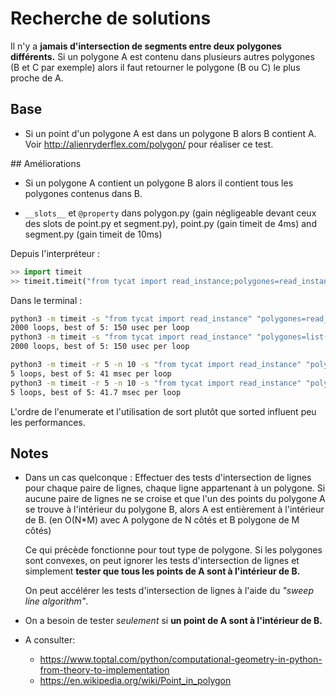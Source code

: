 # Recherche de solutions

Il n'y a **jamais d'intersection de segments entre deux polygones différents.**
Si un polygone A est contenu dans plusieurs autres polygones (B et C par exemple) alors il faut retourner le polygone (B ou C) le plus proche de A.

## Base
- Si un point d'un polygone A est dans un polygone B alors B contient A. Voir <http://alienryderflex.com/polygon/> pour réaliser ce test.

## Améliorations
- Si un polygone A contient un polygone B alors il contient tous les polygones contenus dans B.

- `__slots__` et `@property` dans polygon.py (gain négligeable devant ceux des slots de point.py et segment.py), point.py (gain timeit de 4ms) and segment.py (gain timeit de 10ms)

Depuis l'interpréteur :
```python
>> import timeit
>> timeit.timeit("from tycat import read_instance;polygones=read_instance('e3.poly'); sorted_poly = sorted(enumerate(polygones), key=lambda couple: couple[1].absolute_area, reverse=True)")
```
Dans le terminal :
```bash
python3 -m timeit -s "from tycat import read_instance" "polygones=read_instance('e3.poly'); sorted_poly = sorted(enumerate(polygones), key=lambda couple: couple[1].absolute_area, reverse=True)"
2000 loops, best of 5: 150 usec per loop
python3 -m timeit -s "from tycat import read_instance" "polygones=list(enumerate(read_instance('e3.poly'))); polygones.sort(key=lambda couple: couple[1].absolute_area, reverse=True)"
2000 loops, best of 5: 150 usec per loop
```

```bash
python3 -m timeit -r 5 -n 10 -s "from tycat import read_instance" "polygones=list(enumerate(read_instance('generated_from_examples.poly'))); polygones.sort(key=lambda couple: couple[1].absolute_area, reverse=True)"
5 loops, best of 5: 41 msec per loop
python3 -m timeit -r 5 -n 10 -s "from tycat import read_instance" "polygones=read_instance('generated_from_examples.poly'); sorted_poly = sorted(enumerate(polygones), key=lambda couple: couple[1].absolute_area, reverse=True)"
5 loops, best of 5: 41.7 msec per loop
```

L'ordre de l'enumerate et l'utilisation de sort plutôt que sorted influent peu les performances.

## Notes
- Dans un cas quelconque :
  Effectuer des tests d'intersection de lignes pour chaque paire de lignes, chaque ligne appartenant à un polygone. Si aucune paire de lignes ne se croise et que l'un des points du polygone A se trouve à l'intérieur du polygone B, alors A est entièrement à l'intérieur de B. (en O(N*M) avec A polygone de N côtés et B polygone de M côtés)

  Ce qui précède fonctionne pour tout type de polygone. Si les polygones sont convexes, on peut ignorer les tests d'intersection de lignes et simplement **tester que tous les points de A sont à l'intérieur de B.**

  On peut accélérer les tests d'intersection de lignes à l'aide du *"sweep line algorithm"*.
- On a besoin de tester *seulement* si **un point de A sont à l'intérieur de B.**

- A consulter:
  - https://www.toptal.com/python/computational-geometry-in-python-from-theory-to-implementation
  - https://en.wikipedia.org/wiki/Point_in_polygon
